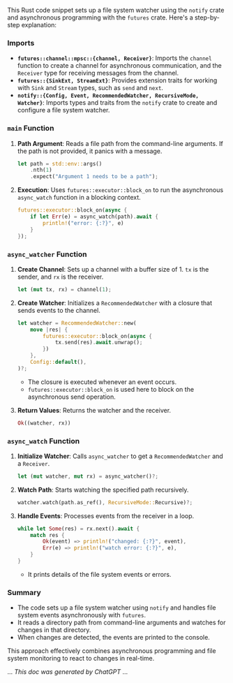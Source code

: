 This Rust code snippet sets up a file system watcher using the `notify` crate and asynchronous programming with the `futures` crate. Here's a step-by-step explanation:

### Imports
- **`futures::channel::mpsc::{channel, Receiver}`**: Imports the `channel` function to create a channel for asynchronous communication, and the `Receiver` type for receiving messages from the channel.
- **`futures::{SinkExt, StreamExt}`**: Provides extension traits for working with `Sink` and `Stream` types, such as `send` and `next`.
- **`notify::{Config, Event, RecommendedWatcher, RecursiveMode, Watcher}`**: Imports types and traits from the `notify` crate to create and configure a file system watcher.

### `main` Function
1. **Path Argument**: Reads a file path from the command-line arguments. If the path is not provided, it panics with a message.
   ```rust
   let path = std::env::args()
       .nth(1)
       .expect("Argument 1 needs to be a path");
   ```
2. **Execution**: Uses `futures::executor::block_on` to run the asynchronous `async_watch` function in a blocking context.
   ```rust
   futures::executor::block_on(async {
       if let Err(e) = async_watch(path).await {
           println!("error: {:?}", e)
       }
   });
   ```

### `async_watcher` Function
1. **Create Channel**: Sets up a channel with a buffer size of 1. `tx` is the sender, and `rx` is the receiver.
   ```rust
   let (mut tx, rx) = channel(1);
   ```
2. **Create Watcher**: Initializes a `RecommendedWatcher` with a closure that sends events to the channel.
   ```rust
   let watcher = RecommendedWatcher::new(
       move |res| {
           futures::executor::block_on(async {
               tx.send(res).await.unwrap();
           })
       },
       Config::default(),
   )?;
   ```
   - The closure is executed whenever an event occurs.
   - `futures::executor::block_on` is used here to block on the asynchronous send operation.

3. **Return Values**: Returns the watcher and the receiver.
   ```rust
   Ok((watcher, rx))
   ```

### `async_watch` Function
1. **Initialize Watcher**: Calls `async_watcher` to get a `RecommendedWatcher` and a `Receiver`.
   ```rust
   let (mut watcher, mut rx) = async_watcher()?;
   ```
2. **Watch Path**: Starts watching the specified path recursively.
   ```rust
   watcher.watch(path.as_ref(), RecursiveMode::Recursive)?;
   ```
3. **Handle Events**: Processes events from the receiver in a loop.
   ```rust
   while let Some(res) = rx.next().await {
       match res {
           Ok(event) => println!("changed: {:?}", event),
           Err(e) => println!("watch error: {:?}", e),
       }
   }
   ```
   - It prints details of the file system events or errors.

### Summary
- The code sets up a file system watcher using `notify` and handles file system events asynchronously with `futures`.
- It reads a directory path from command-line arguments and watches for changes in that directory.
- When changes are detected, the events are printed to the console.

This approach effectively combines asynchronous programming and file system monitoring to react to changes in real-time.

... *This doc was generated by ChatGPT* ...
